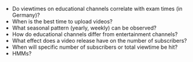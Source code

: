 - Do viewtimes on educational channels correlate with exam times (in Germany)?
- When is the best time to upload videos?
- What seasonal pattern (yearly, weekly) can be observed?
- How do educational channels differ from entertainment channels?
- What effect does a video release have on the number of subscribers?
- When will specific number of subscribers or total viewtime be hit?
- HMMs?